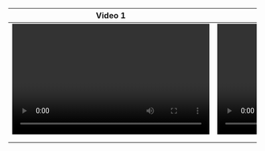 | Video 1                                    | Video 2                                    |
|--------------------------------------------|--------------------------------------------|
| <video controls width="400" height="225"> | <video controls width="400" height="225"> |
|   <source src="video/day#1.mp4" type="video/mp4"> |   <source src="video/day#2.mp4" type="video/mp4"> |
| </video>                                   | </video>                                   |